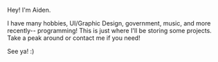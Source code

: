 Hey! I'm Aiden.

I have many hobbies, UI/Graphic Design, government, music, and more recently-- programming!
This is just where I'll be storing some projects. Take a peak around or contact me if you need!

See ya! :)
